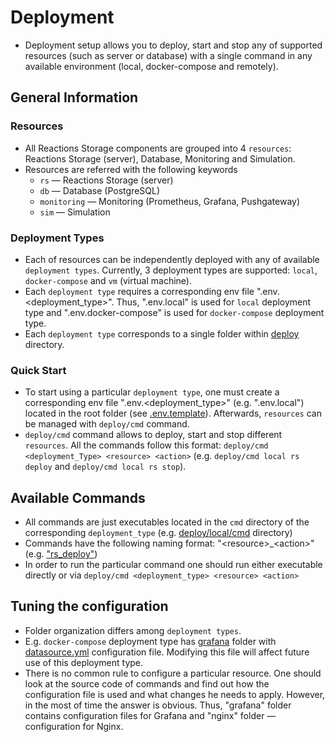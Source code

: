 # Deployment

* Deployment setup allows you to deploy, start and stop any of supported resources (such as server or database) with a single command in any available environment (local, docker-compose and remotely).

## General Information

### Resources

* All Reactions Storage components are grouped into 4 `resources`: Reactions Storage (server), Database, Monitoring and Simulation.
* Resources are referred with the following keywords
  * `rs` — Reactions Storage (server)
  * `db` — Database (PostgreSQL)
  * `monitoring` — Monitoring (Prometheus, Grafana, Pushgateway)
  * `sim` — Simulation

### Deployment Types

* Each of resources can be independently deployed with any of available `deployment types`. Currently, 3 deployment types are supported: `local`, `docker-compose` and `vm` (virtual machine).
* Each `deployment type` requires a corresponding env file ".env.<deployment_type>". Thus, ".env.local" is used for `local` deployment type and ".env.docker-compose" is used for `docker-compose` deployment type.
* Each `deployment type` corresponds to a single folder within [deploy](../../../deploy/) directory.

### Quick Start

* To start using a particular `deployment type`, one must create a corresponding env file ".env.<deployment_type>" (e.g. ".env.local") located in the root folder (see [.env.template](../../../.env.template)). Afterwards, `resources` can be managed with `deploy/cmd` command.
* `deploy/cmd` command allows to deploy, start and stop different `resources`. All the commands follow this format: `deploy/cmd <deployment_Type> <resource> <action>` (e.g. `deploy/cmd local rs deploy` and `deploy/cmd local rs stop`).

## Available Commands

* All commands are just executables located in the `cmd` directory of the corresponding `deployment_type` (e.g. [deploy/local/cmd](../../../deploy/local/cmd) directory)
* Commands have the following naming format: "\<resource\>_\<action\>" (e.g. ["rs_deploy"](../../../deploy/local/cmd/rs_deploy))
* In order to run the particular command one should run either executable directly or via `deploy/cmd <deployment_type> <resource> <action>`

## Tuning the configuration

* Folder organization differs among `deployment types`.
* E.g. `docker-compose` deployment type has [grafana](../../../deploy/docker-compose/grafana) folder with [datasource.yml](../../../deploy/docker-compose/grafana/datasource.yml) configuration file. Modifying this file will affect future use of this deployment type.
* There is no common rule to configure a particular resource. One should look at the source code of commands and find out how the configuration file is used and what changes he needs to apply. However, in the most of time the answer is obvious. Thus, "grafana" folder contains configuration files for Grafana and "nginx" folder — configuration for Nginx.
